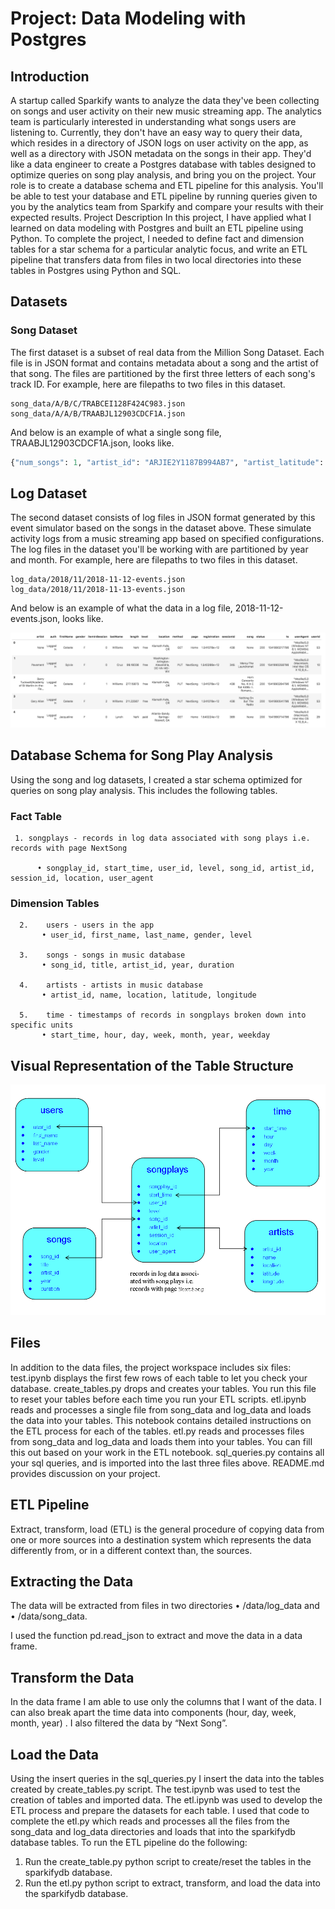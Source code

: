 # Project: Data Modeling with Postgres

## Introduction
A startup called Sparkify wants to analyze the data they've been collecting on songs and user activity on their new music streaming app. The analytics team is particularly interested in understanding what songs users are listening to. Currently, they don't have an easy way to query their data, which resides in a directory of JSON logs on user activity on the app, as well as a directory with JSON metadata on the songs in their app.
They'd like a data engineer to create a Postgres database with tables designed to optimize queries on song play analysis, and bring you on the project. Your role is to create a database schema and ETL pipeline for this analysis. You'll be able to test your database and ETL pipeline by running queries given to you by the analytics team from Sparkify and compare your results with their expected results.
Project Description
In this project, I have applied what I learned on data modeling with Postgres and built an ETL pipeline using Python. To complete the project, I needed to define fact and dimension tables for a star schema for a particular analytic focus, and write an ETL pipeline that transfers data from files in two local directories into these tables in Postgres using Python and SQL.
## Datasets
### Song Dataset
The first dataset is a subset of real data from the Million Song Dataset. Each file is in JSON format and contains metadata about a song and the artist of that song. The files are partitioned by the first three letters of each song's track ID. For example, here are filepaths to two files in this dataset.
```
song_data/A/B/C/TRABCEI128F424C983.json
song_data/A/A/B/TRAABJL12903CDCF1A.json
```
And below is an example of what a single song file, TRAABJL12903CDCF1A.json, looks like.
```python
{"num_songs": 1, "artist_id": "ARJIE2Y1187B994AB7", "artist_latitude": null, "artist_longitude": null, "artist_location": "", "artist_name": "Line Renaud", "song_id": "SOUPIRU12A6D4FA1E1", "title": "Der Kleine Dompfaff", "duration": 152.92036, "year": 0}
```
## Log Dataset
The second dataset consists of log files in JSON format generated by this event simulator based on the songs in the dataset above. These simulate activity logs from a music streaming app based on specified configurations.
The log files in the dataset you'll be working with are partitioned by year and month. For example, here are filepaths to two files in this dataset.
```
log_data/2018/11/2018-11-12-events.json
log_data/2018/11/2018-11-13-events.json
```
And below is an example of what the data in a log file, 2018-11-12-events.json, looks like.

![Alt text](https://github.com/seisolo76/Udacity_Data-Engineering-Project-Data-Modeling-with-Postgres-/blob/master/pics/log-data.png)
 
## Database Schema for Song Play Analysis
Using the song and log datasets, I created a star schema optimized for queries on song play analysis. This includes the following tables.
### Fact Table
     1.	songplays - records in log data associated with song plays i.e. records with page NextSong

          •	songplay_id, start_time, user_id, level, song_id, artist_id, session_id, location, user_agent
   
### Dimension Tables
      2.	users - users in the app  
           • user_id, first_name, last_name, gender, level
   
      3.	songs - songs in music database  
           • song_id, title, artist_id, year, duration
   
      4.	artists - artists in music database  
           • artist_id, name, location, latitude, longitude
   
      5.	time - timestamps of records in songplays broken down into specific units  
           • start_time, hour, day, week, month, year, weekday
## Visual Representation of the Table Structure

![Alt text](https://github.com/seisolo76/Udacity_Data-Engineering-Project-Data-Modeling-with-Postgres-/blob/master/pics/songplays%20schema.png)
 
## Files
In addition to the data files, the project workspace includes six files:
test.ipynb displays the first few rows of each table to let you check your database.
create_tables.py drops and creates your tables. You run this file to reset your tables before each time you run your ETL scripts.
etl.ipynb reads and processes a single file from song_data and log_data and loads the data into your tables. This notebook contains detailed instructions on the ETL process for each of the tables.
etl.py reads and processes files from song_data and log_data and loads them into your tables. You can fill this out based on your work in the ETL notebook.
sql_queries.py contains all your sql queries, and is imported into the last three files above.
README.md provides discussion on your project.
## ETL Pipeline
Extract, transform, load (ETL) is the general procedure of copying data from one or more sources into a destination system which represents the data differently from, or in a different context than, the sources.
## Extracting the Data 
The data will be extracted from files in two directories 
•	/data/log_data and
•	/data/song_data.

I used the function pd.read_json to extract and move the data in a data frame. 
## Transform the Data
 In the data frame I am able to use only the columns that I want of the data. I can also break apart the time data into components (hour, day, week, month, year) . I also filtered the data by “Next Song”.
## Load the Data
Using the insert queries in the sql_queries.py I insert the data into the tables created by create_tables.py script. 
The test.ipynb was used to test the creation of tables and imported data.
The etl.ipynb was used to develop the ETL process and prepare the datasets for each table. I used that code to complete the etl.py which reads and processes all the files from the song_data and log_data directories and loads that into the sparkifydb database tables.
To run the ETL pipeline do the following:
1.	Run the create_table.py python script to create/reset the tables in the sparkifydb database.
2.	Run the etl.py python script to extract, transform, and load the data into the sparkifydb database.


